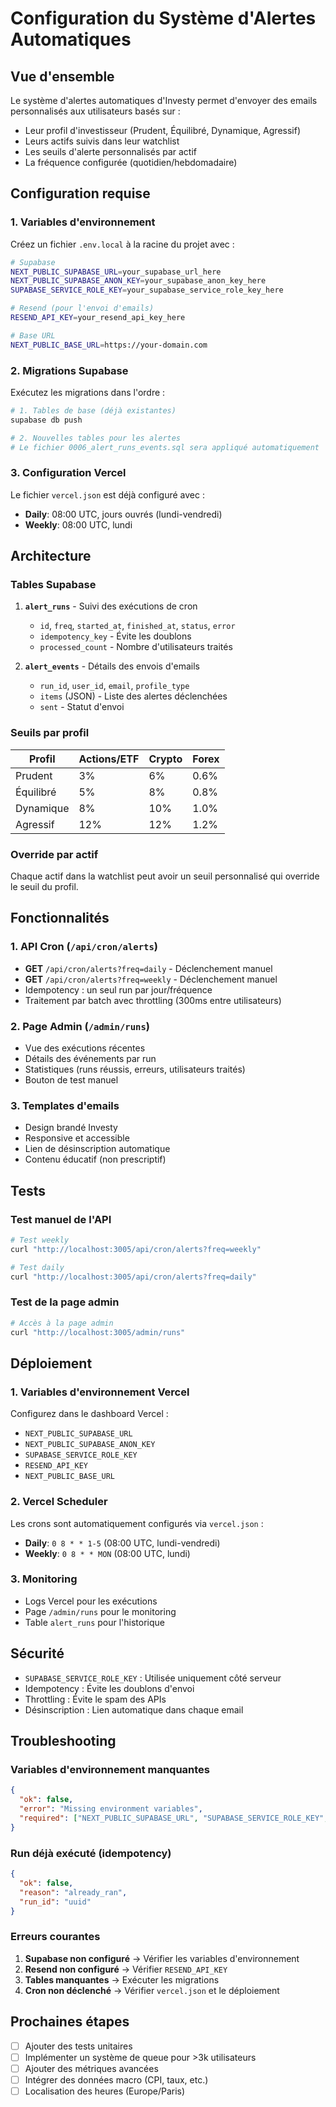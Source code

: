 # Configuration du Système d'Alertes Automatiques

## Vue d'ensemble

Le système d'alertes automatiques d'Investy permet d'envoyer des emails personnalisés aux utilisateurs basés sur :
- Leur profil d'investisseur (Prudent, Équilibré, Dynamique, Agressif)
- Leurs actifs suivis dans leur watchlist
- Les seuils d'alerte personnalisés par actif
- La fréquence configurée (quotidien/hebdomadaire)

## Configuration requise

### 1. Variables d'environnement

Créez un fichier `.env.local` à la racine du projet avec :

```bash
# Supabase
NEXT_PUBLIC_SUPABASE_URL=your_supabase_url_here
NEXT_PUBLIC_SUPABASE_ANON_KEY=your_supabase_anon_key_here
SUPABASE_SERVICE_ROLE_KEY=your_supabase_service_role_key_here

# Resend (pour l'envoi d'emails)
RESEND_API_KEY=your_resend_api_key_here

# Base URL
NEXT_PUBLIC_BASE_URL=https://your-domain.com
```

### 2. Migrations Supabase

Exécutez les migrations dans l'ordre :

```bash
# 1. Tables de base (déjà existantes)
supabase db push

# 2. Nouvelles tables pour les alertes
# Le fichier 0006_alert_runs_events.sql sera appliqué automatiquement
```

### 3. Configuration Vercel

Le fichier `vercel.json` est déjà configuré avec :
- **Daily**: 08:00 UTC, jours ouvrés (lundi-vendredi)
- **Weekly**: 08:00 UTC, lundi

## Architecture

### Tables Supabase

1. **`alert_runs`** - Suivi des exécutions de cron
   - `id`, `freq`, `started_at`, `finished_at`, `status`, `error`
   - `idempotency_key` - Évite les doublons
   - `processed_count` - Nombre d'utilisateurs traités

2. **`alert_events`** - Détails des envois d'emails
   - `run_id`, `user_id`, `email`, `profile_type`
   - `items` (JSON) - Liste des alertes déclenchées
   - `sent` - Statut d'envoi

### Seuils par profil

| Profil | Actions/ETF | Crypto | Forex |
|--------|-------------|--------|-------|
| Prudent | 3% | 6% | 0.6% |
| Équilibré | 5% | 8% | 0.8% |
| Dynamique | 8% | 10% | 1.0% |
| Agressif | 12% | 12% | 1.2% |

### Override par actif

Chaque actif dans la watchlist peut avoir un seuil personnalisé qui override le seuil du profil.

## Fonctionnalités

### 1. API Cron (`/api/cron/alerts`)

- **GET** `/api/cron/alerts?freq=daily` - Déclenchement manuel
- **GET** `/api/cron/alerts?freq=weekly` - Déclenchement manuel
- Idempotency : un seul run par jour/fréquence
- Traitement par batch avec throttling (300ms entre utilisateurs)

### 2. Page Admin (`/admin/runs`)

- Vue des exécutions récentes
- Détails des événements par run
- Statistiques (runs réussis, erreurs, utilisateurs traités)
- Bouton de test manuel

### 3. Templates d'emails

- Design brandé Investy
- Responsive et accessible
- Lien de désinscription automatique
- Contenu éducatif (non prescriptif)

## Tests

### Test manuel de l'API

```bash
# Test weekly
curl "http://localhost:3005/api/cron/alerts?freq=weekly"

# Test daily
curl "http://localhost:3005/api/cron/alerts?freq=daily"
```

### Test de la page admin

```bash
# Accès à la page admin
curl "http://localhost:3005/admin/runs"
```

## Déploiement

### 1. Variables d'environnement Vercel

Configurez dans le dashboard Vercel :
- `NEXT_PUBLIC_SUPABASE_URL`
- `NEXT_PUBLIC_SUPABASE_ANON_KEY`
- `SUPABASE_SERVICE_ROLE_KEY`
- `RESEND_API_KEY`
- `NEXT_PUBLIC_BASE_URL`

### 2. Vercel Scheduler

Les crons sont automatiquement configurés via `vercel.json` :
- **Daily**: `0 8 * * 1-5` (08:00 UTC, lundi-vendredi)
- **Weekly**: `0 8 * * MON` (08:00 UTC, lundi)

### 3. Monitoring

- Logs Vercel pour les exécutions
- Page `/admin/runs` pour le monitoring
- Table `alert_runs` pour l'historique

## Sécurité

- `SUPABASE_SERVICE_ROLE_KEY` : Utilisée uniquement côté serveur
- Idempotency : Évite les doublons d'envoi
- Throttling : Évite le spam des APIs
- Désinscription : Lien automatique dans chaque email

## Troubleshooting

### Variables d'environnement manquantes

```json
{
  "ok": false,
  "error": "Missing environment variables",
  "required": ["NEXT_PUBLIC_SUPABASE_URL", "SUPABASE_SERVICE_ROLE_KEY", "RESEND_API_KEY"]
}
```

### Run déjà exécuté (idempotency)

```json
{
  "ok": false,
  "reason": "already_ran",
  "run_id": "uuid"
}
```

### Erreurs courantes

1. **Supabase non configuré** → Vérifier les variables d'environnement
2. **Resend non configuré** → Vérifier `RESEND_API_KEY`
3. **Tables manquantes** → Exécuter les migrations
4. **Cron non déclenché** → Vérifier `vercel.json` et le déploiement

## Prochaines étapes

- [ ] Ajouter des tests unitaires
- [ ] Implémenter un système de queue pour >3k utilisateurs
- [ ] Ajouter des métriques avancées
- [ ] Intégrer des données macro (CPI, taux, etc.)
- [ ] Localisation des heures (Europe/Paris)
